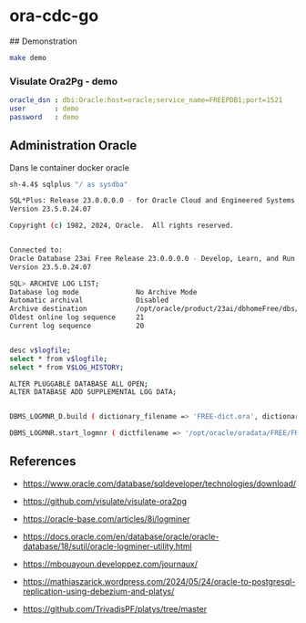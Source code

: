 # ora-cdc-go


## Demonstration

```bash
make demo
```

### Visulate Ora2Pg - demo

```yaml
oracle_dsn : dbi:Oracle:host=oracle;service_name=FREEPDB1;port=1521
user       : demo
password   : demo
```

## Administration Oracle

Dans le container docker oracle 

```bash
sh-4.4$ sqlplus "/ as sysdba"

SQL*Plus: Release 23.0.0.0.0 - for Oracle Cloud and Engineered Systems on Sun Nov 24 11:25:37 2024
Version 23.5.0.24.07

Copyright (c) 1982, 2024, Oracle.  All rights reserved.


Connected to:
Oracle Database 23ai Free Release 23.0.0.0.0 - Develop, Learn, and Run for Free
Version 23.5.0.24.07

SQL> ARCHIVE LOG LIST;
Database log mode              No Archive Mode
Automatic archival             Disabled
Archive destination            /opt/oracle/product/23ai/dbhomeFree/dbs/arch
Oldest online log sequence     21
Current log sequence           20


desc v$logfile;
select * from v$logfile;
select * from V$LOG_HISTORY;

ALTER PLUGGABLE DATABASE ALL OPEN;
ALTER DATABASE ADD SUPPLEMENTAL LOG DATA;


DBMS_LOGMNR_D.build ( dictionary_filename => 'FREE-dict.ora', dictionary_location => '/opt/oracle/oradata/FREE'); 

DBMS_LOGMNR.start_logmnr ( dictfilename => '/opt/oracle/oradata/FREE/FREE-dict.ora' );


```

## References

* https://www.oracle.com/database/sqldeveloper/technologies/download/
* https://github.com/visulate/visulate-ora2pg
* https://oracle-base.com/articles/8i/logminer
* https://docs.oracle.com/en/database/oracle/oracle-database/18/sutil/oracle-logminer-utility.html
* https://mbouayoun.developpez.com/journaux/

* https://mathiaszarick.wordpress.com/2024/05/24/oracle-to-postgresql-replication-using-debezium-and-platys/
* https://github.com/TrivadisPF/platys/tree/master